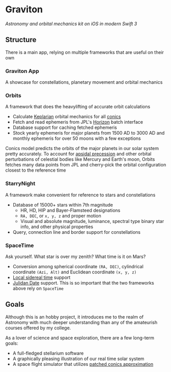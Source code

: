 # Graviton
_Astronomy and orbital mechanics kit on iOS in modern Swift 3_

## Structure
There is a main app, relying on multiple frameworks that are useful on their own
### Graviton App
A showcase for constellations, planetary movement and orbital mechanics
### Orbits
A framework that does the heavylifting of accurate orbit calculations
- Calculate [Keplarian](https://en.wikipedia.org/wiki/Kepler_orbit) orbital mechanics for all [conics](https://en.wikipedia.org/wiki/Conic_section)
- Fetch and read ephemeris from JPL's [Horizon](http://ssd.jpl.nasa.gov/?horizons) batch interface
- Database support for caching fetched ephemeris
- Stock yearly ephemeris for major planets from 1500 AD to 3000 AD and monthly ephemeris for over 50 moons with a few exceptions

Conics model predicts the orbits of the major planets in our solar system pretty accurately. To account for [apsidal precession](https://en.wikipedia.org/wiki/Apsidal_precession) and other orbital perturbations of celestial bodies like Mercury and Earth's moon, Orbits fetches many data points from JPL and cherry-pick the orbital configuration closest to the reference time

### StarryNight
A framework make convenient for reference to stars and constellations
- Database of 15000+ stars within 7th magnitude
  - HR, HD, HIP and Bayer-Flamsteed designations
  - `RA, DEC`, or `x, y, z` and proper motion
  - Visual and absolute magnitude, luminance, spectral type binary star info, and other physical properties
- Query, connection line and border support for constellations

### SpaceTime
Ask yourself. What star is over my zenith? What time is it on Mars?
- Conversion among spherical coordinate `(RA, DEC)`, cylindrical coordinate `(Azi, Alt)` and Euclidean coordinate `(x, y, z)`
- [Local sidereal time](https://en.wikipedia.org/wiki/Sidereal_time) support
- [Julidan Date](https://en.wikipedia.org/wiki/Julian_day) support. This is so important that the two frameworks above rely on `SpaceTime`

## Goals
Although this is an hobby project, it introduces me to the realm of Astronomy with much deeper understanding than any of the amateurish courses offered by my college.

As a lover of science and space exploration, there are a few long-term goals:

- A full-fledged stellarium software
- A graphically pleasing illustration of our real time solar system
- A space flight simulator that utilizes [patched conics approximation](https://en.wikipedia.org/wiki/Patched_conic_approximation)
